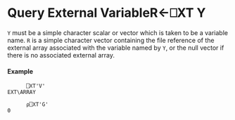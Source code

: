 




<h1 class="heading"><span class="name">Query External Variable</span><span class="command">R←⎕XT Y</span></h1>

`Y` must be a simple character scalar or vector which is taken to be a variable name.  `R` is a simple character vector containing the file reference of the external array associated with the variable named by `Y`, or the null vector if there is no associated external array.

#### Example
```apl
      ⎕XT'V'
EXT\ARRAY
 
      ⍴⎕XT'G'
0
 
```



